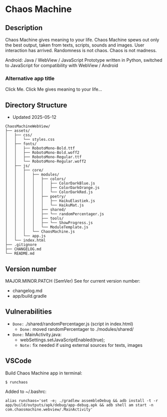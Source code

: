 # Chaos Machine


## Description
Chaos Machine gives meaning to your life. Chaos Machine spews out only the best output, taken from texts, scripts, sounds and images. User interaction has arrived. Randomness is not chaos. Chaos is not madness. 

Android: Java / WebView / JavaScript 
Prototype written in Python, switched to JavaScript for compatibility with WebView / Android

### Alternative app title
Click Me. Click Me gives meaning to your life...





## Directory Structure
- Updated 2025-05-12

```
ChaosMachineWebView/
├── assets/
│   ├── css/
│   │   └── styles.css
│   ├── fonts/
│   │   ├── RobotoMono-Bold.ttf
│   │   ├── RobotoMono-Bold.woff2
│   │   ├── RobotoMono-Regular.ttf
│   │   └── RobotoMono-Regular.woff2
│   ├── js/
│   │   ├── core/
│   │   │   ├── modules/
│   │   │   │   ├── colors/
│   │   │   │   │   ├── ColorDarkBlue.js
│   │   │   │   │   ├── ColorDarkOrange.js
│   │   │   │   │   └── ColorDarkRed.js
│   │   │   │   ├── poetry/
│   │   │   │   │   ├── HaikuElastiek.js
│   │   │   │   │   └── HaikuMat.js
│   │   │   │   ├── shared/
│   │   │   │   ├── └── randomPercentager.js
│   │   │   │   ├── tools/
│   │   │   │   ├── └── ShowProgress.js
│   │   │   │   └── ModuleTemplate.js
│   │   │   └── ChaosMachine.js
│   │   └── app.js
│   └── index.html
├── .gitignore
├── CHANGELOG.md
└── README.md
```


## Version number
MAJOR.MINOR.PATCH (SemVer)
See for current version number:
- changelog.md
- app/build.gradle


## Vulnerabilities
- `Done:` ./shared/randomPercentager.js (script in index.html)
  - `Done:` moved randomPercentager to ./modules/shared/
- `Done:` MainActivity.java:
  - webSettings.setJavaScriptEnabled(true);
  - `Note:` fix needed if using external sources for texts, images


## VSCode

Build Chaos Machine app in terminal:
```
$ runchaos
```

Added to ~/.bashrc:
```
alias runchaos='set -e; ./gradlew assembleDebug && adb install -t -r app/build/outputs/apk/debug/app-debug.apk && adb shell am start -n com.chaosmachine.webview/.MainActivity'
```

